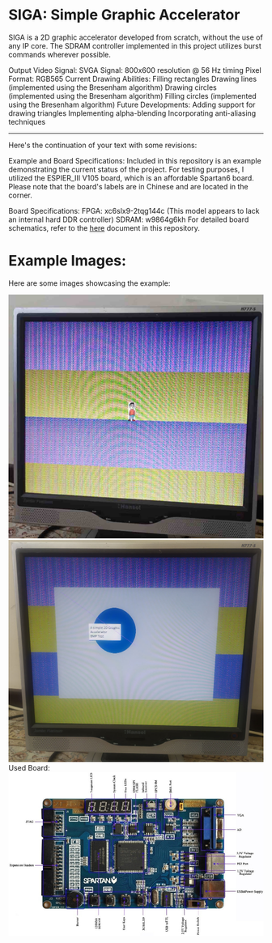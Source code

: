 # SIGA: Simple Graphic Accelerator

SIGA is a 2D graphic accelerator developed from scratch, without the use of any IP core. The SDRAM controller implemented in this project utilizes burst commands wherever possible.

Output Video Signal:
SVGA Signal: 800x600 resolution @ 56 Hz timing
Pixel Format: RGB565
Current Drawing Abilities:
Filling rectangles
Drawing lines (implemented using the Bresenham algorithm)
Drawing circles (implemented using the Bresenham algorithm)
Filling circles (implemented using the Bresenham algorithm)
Future Developments:
Adding support for drawing triangles
Implementing alpha-blending
Incorporating anti-aliasing techniques


---

Here's the continuation of your text with some revisions:

Example and Board Specifications:
Included in this repository is an example demonstrating the current status of the project. For testing purposes, I utilized the ESPIER_III V105 board, which is an affordable Spartan6 board. Please note that the board's labels are in Chinese and are located in the corner.

Board Specifications:
FPGA: xc6slx9-2tqg144c (This model appears to lack an internal hard DDR controller)
SDRAM: w9864g6kh
For detailed board schematics, refer to the [here](document/Espier_III-Schematic.pdf) document in this repository.

# Example Images:
Here are some images showcasing the example:

![img1](document/1658323557929.jpg)
![img2](document/1658323557936.jpg)
Used Board:
![img2](document/xilinx-fpga-zr-tech-designed-by-wxeda.jpg)
